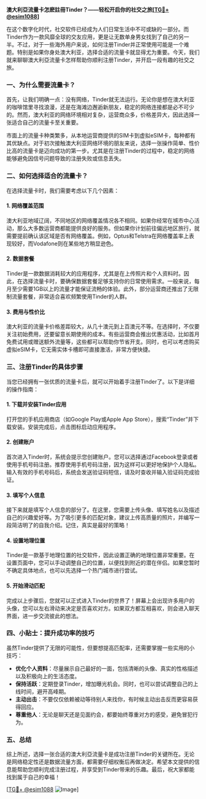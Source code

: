 **澳大利亞流量卡怎麽註冊Tinder？——轻松开启你的社交之旅[[TG💪+ @esim1088](https://t.me/s/esim1088)]**

在这个数字化时代，社交软件已经成为人们日常生活中不可或缺的一部分。而Tinder作为一款风靡全球的交友应用，更是让无数单身男女找到了自己的另一半。不过，对于一些海外用户来说，如何注册Tinder并正常使用可能是一个难题。特别是如果你身处澳大利亚，选择合适的流量卡就显得尤为重要。今天，我们就来聊聊澳大利亞流量卡怎样帮助你顺利注册Tinder，并开启一段有趣的社交之旅。

### 一、为什么需要流量卡？

首先，让我们明确一点：没有网络，Tinder就无法运行。无论你是想在澳大利亚的咖啡馆里寻找浪漫，还是在海滩边邂逅新朋友，稳定的网络连接都是必不可少的。然而，澳大利亚的网络环境相对复杂，运营商众多，价格差异大，因此选择一张适合自己的流量卡至关重要。

市面上的流量卡种类繁多，从本地运营商提供的SIM卡到虚拟eSIM卡，每种都有其优缺点。对于初次接触澳大利亚网络环境的朋友来说，选择一张操作简单、性价比高的流量卡是迈向成功的第一步。尤其是在注册Tinder的过程中，稳定的网络能够避免因信号问题导致的注册失败或信息丢失。

### 二、如何选择适合的流量卡？

在选择流量卡时，我们需要考虑以下几个因素：

#### 1. 网络覆盖范围

澳大利亚地域辽阔，不同地区的网络覆盖情况各不相同。如果你经常在城市中心活动，那么大多数运营商都能提供良好的服务。但如果你计划前往偏远地区旅行，就需要提前确认该区域是否有网络覆盖。例如，Optus和Telstra在网络覆盖率上表现较好，而Vodafone则在某些地方稍显逊色。

#### 2. 数据套餐

Tinder是一款数据消耗较大的应用程序，尤其是在上传照片和个人资料时。因此，在选择流量卡时，要确保数据套餐足够支持你的日常使用需求。一般来说，每月至少需要1GB以上的流量才能保证流畅的体验。此外，部分运营商还推出了无限制流量套餐，非常适合喜欢频繁使用Tinder的人群。

#### 3. 费用与性价比

澳大利亚的流量卡价格差距较大，从几十澳元到上百澳元不等。在选择时，不仅要关注初始费用，还要留意长期使用的成本。有些运营商会推出优惠活动，比如首月免费试用或赠送额外流量等，这些都可以帮助你节省开支。同时，也可以考虑购买虚拟eSIM卡，它无需实体卡槽即可直接激活，非常方便快捷。

### 三、注册Tinder的具体步骤

当您已经拥有一张优质的流量卡后，就可以开始着手注册Tinder了。以下是详细的操作指南：

#### 1. 下载并安装Tinder应用

打开您的手机应用商店（如Google Play或Apple App Store），搜索“Tinder”并下载安装。安装完成后，点击图标启动应用程序。

#### 2. 创建账户

首次进入Tinder时，系统会提示您创建账户。您可以选择通过Facebook登录或者使用手机号码注册。推荐使用手机号码注册，因为这样可以更好地保护个人隐私。输入有效的手机号码后，系统会发送验证码短信，请及时查收并输入验证码完成验证。

#### 3. 填写个人信息

接下来就是填写个人信息的部分了。在这里，您需要上传头像、填写姓名以及描述自己的兴趣爱好等。为了吸引更多的匹配对象，建议上传高质量的照片，并编写一段简洁明了的自我介绍。记住，真实是最好的策略！

#### 4. 设置地理位置

Tinder是一款基于地理位置的社交软件，因此设置正确的地理位置非常重要。在设置页面中，您可以手动调整自己的位置，以便找到附近的潜在伴侣。如果您暂时不确定具体地点，也可以先选择一个热门城市进行尝试。

#### 5. 开始滑动匹配

完成以上步骤后，您就可以正式进入Tinder的世界了！屏幕上会出现许多用户的头像，您可以左右滑动来决定是否喜欢对方。如果双方都互相喜欢，则会进入聊天界面，进一步交流彼此的想法。

### 四、小贴士：提升成功率的技巧

虽然Tinder提供了无限的可能性，但要想提高匹配率，还需要掌握一些实用的小技巧：

- **优化个人资料**：尽量展示自己最好的一面，包括清晰的头像、真实的性格描述以及积极向上的生活态度。
- **保持活跃**：定期登录Tinder，增加曝光机会。同时，也可以尝试调整自己的上线时间，避开高峰期。
- **主动出击**：不要仅仅依赖被动等待别人来找你，有时候主动出击反而更容易获得回应。
- **尊重他人**：无论是聊天还是见面约会，都要始终尊重对方的感受，避免冒犯行为。

### 五、总结

综上所述，选择一张合适的澳大利亞流量卡是成功注册Tinder的关键所在。无论是网络稳定性还是数据流量方面，都需要仔细权衡后再做决定。希望本文提供的信息能帮助您顺利完成注册过程，并享受到Tinder带来的乐趣。最后，祝大家都能找到属于自己的幸福！

[[TG💪+ @esim1088](https://t.me/s/esim1088) ![Image](https://i.postimg.cc/4NQfJmqS/Snipaste-2025-05-13-00-14-12.png)]